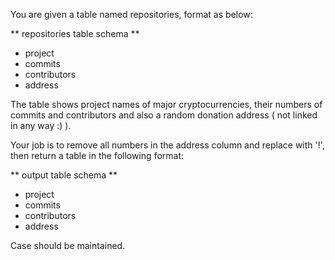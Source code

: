 You are given a table named repositories, format as below:

** repositories table schema **

- project
- commits
- contributors
- address

The table shows project names of major cryptocurrencies, their numbers of commits and contributors and also a random donation address ( not linked in any way :) ).

Your job is to remove all numbers in the address column and replace with '!', then return a table in the following format:

** output table schema **

- project
- commits
- contributors
- address

 Case should be maintained.
